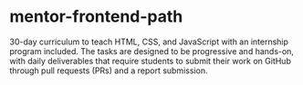 # mentor-frontend-path
30-day curriculum to teach HTML, CSS, and JavaScript with an internship program included. The tasks are designed to be progressive and hands-on, with daily deliverables that require students to submit their work on GitHub through pull requests (PRs) and a report submission.
